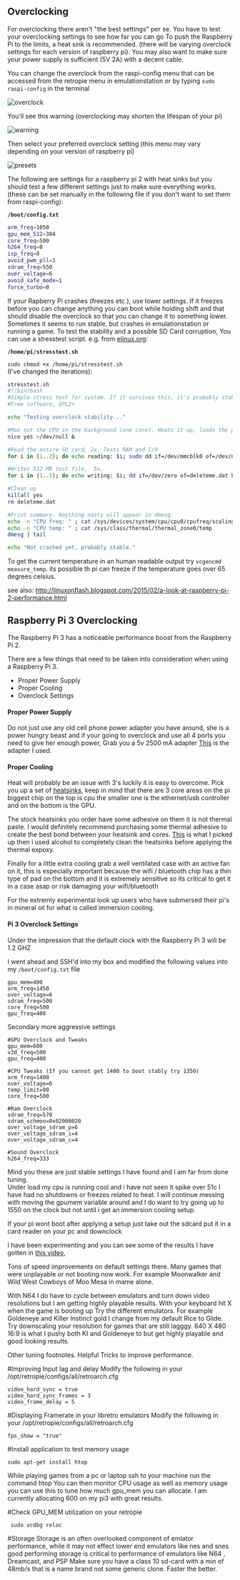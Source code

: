 ## Overclocking

For overclocking there aren't "the best settings" per se. You have to test your overclocking settings to see how far you can go To push the Raspberry Pi to the limits, a heat sink is recommended. (there will be varying overclock settings for each version of raspberry pi). You may also want to make sure your power supply is sufficient (5V 2A) with a decent cable.

You can change the overclock from the raspi-config menu that can be accessed from the retropie menu in emulationstation or by typing `sudo raspi-config` in the terminal

![overclock](https://cloud.githubusercontent.com/assets/10035308/10713805/9e6c826c-7a90-11e5-92c9-e613e8154366.png)

You'll see this warning (overclocking may shorten the lifespan of your pi)

![warning](https://cloud.githubusercontent.com/assets/10035308/10713808/d45abaec-7a90-11e5-8677-341d82ce217b.png)

Then select your preferred overclock setting (this menu may vary depending on your version of raspberry pi)

![presets](https://cloud.githubusercontent.com/assets/10035308/10713816/290103ee-7a91-11e5-8c65-9a69fa48e0ff.png)

The following are settings for a raspberry pi 2 with heat sinks but you should test a few different settings just to make sure everything works. (these can be set manually in the following file if you don't want to set them from raspi-config):

**`/boot/config.txt`**
```bash
arm_freq=1050
gpu_mem_512=384
core_freq=500
h264_freq=0
isp_freq=0
avoid_pwm_pll=1
sdram_freq=550
over_voltage=6
avoid_safe_mode=1
force_turbo=0
```
If your Rapberry Pi crashes (freezes etc.), use lower settings. If it freezes before you can change anything you can boot while holding shift and that should disable the overclock so that you can change it to something lower. Sometimes it seems to run stable, but crashes in emulationstation or running a game. To test the stability and a possible SD Card corruption, You can use a stresstest script. e.g. from [elinux.org](http://elinux.org/RPi_config.txt#Overclock_stability_test):

**`/home/pi/stresstest.sh`**

`sudo chmod +x /home/pi/stresstest.sh`  
(I've changed the iterations):  
```bash
stresstest.sh
#!/bin/bash
#Simple stress test for system. If it survives this, it's probably stable.
#Free software, GPL2+

echo "Testing overclock stability..."

#Max out the CPU in the background (one core). Heats it up, loads the power-supply. 
nice yes >/dev/null &

#Read the entire SD card, 2x. Tests RAM and I/O
for i in {1..2}; do echo reading: $i; sudo dd if=/dev/mmcblk0 of=/dev/null bs=4M; done

#Writes 512 MB test file,  5x.
for i in {1..5}; do echo writing: $i; dd if=/dev/zero of=deleteme.dat bs=1M count=512; sync; done

#Clean up
killall yes
rm deleteme.dat

#Print summary. Anything nasty will appear in dmesg.
echo -n "CPU freq: " ; cat /sys/devices/system/cpu/cpu0/cpufreq/scaling_cur_freq
echo -n "CPU temp: " ; cat /sys/class/thermal/thermal_zone0/temp
dmesg | tail 

echo "Not crashed yet, probably stable."
```
To get the current temperature in an human readable output try `vcgencmd measure_temp`. its possible th pi can freeze if the temperature goes over 65 degrees celsius.

see also: http://linuxonflash.blogspot.com/2015/02/a-look-at-raspberry-pi-2-performance.html


## Raspberry Pi 3 Overclocking

The Raspberry Pi 3 has a noticeable performance boost from the Raspberry Pi 2. 

There are a few things that need to be taken into consideration when using a Raspberry Pi 3.

- Proper Power Supply
- Proper Cooling
- Overclock Settings

#### Proper Power Supply

Do not just use any old cell phone power adapter you have around, she is a power hungry beast and if your going to overclock and use all 4 ports you need to give her enough power, 
Grab you a 5v 2500 mA adapter [This](http://www.amazon.com/gp/product/B011BE929S) is the adapter I used.

#### Proper Cooling

Heat will probably be an issue with 3's luckily it is easy to overcome. Pick you up a set of [heatsinks](http://www.amazon.com/gp/product/B00HPQGTI4),  keep in mind that there are 3 core areas on the pi biggest chip on the top is cpu the smaller one is the ethernet/usb controller and on the bottom is the GPU. 

The stock heatsinks you order have some adhesive on them it is not thermal paste. I would definitely recommend purchasing some thermal adhesive to create the best bond between your heatsink and cores. 
[This](http://www.amazon.com/gp/product/B0087X725S) is what I picked up then i used alcohol to completely clean the heatsinks before applying the thermal expoxy.

Finally for a little extra cooling grab a well ventilated case with an active fan on it, this is especially important because the wifi / bluetooth chip has a thin type of pad on the bottom and it is extremely sensitive so its critical to get it in a case asap or risk damaging your wifi/bluetooth

For the extremly experimental look up users who have submersed their pi's in mineral oil for what is called immersion cooling. 

#### Pi 3 Overclock Settings

Under the impression that the default clock with the Raspberry Pi 3 will be 1.2 GHZ 

I went ahead and SSH'd into my box and modified the following values into my `/boot/config.txt` file

```
gpu_mem=400
arm_freq=1450
over_voltage=6
sdram_freq=500
core_freq=500
gpu_freq=400
```
Secondary more aggressive settings
```
#GPU Overclock and Tweaks
gpu_mem=600
v3d_freq=500
gpu_freq=400

#CPU Tweaks (If you cannot get 1400 to boot stably try 1350)
arm_freq=1400
over_voltage=6
temp_limit=80
core_freq=500

#Ram Overclock
sdram_freq=570
sdram_schmoo=0x02000020
over_voltage_sdram_p=6
over_voltage_sdram_i=4
over_voltage_sdram_c=4

#Sound Overclock
h264_freq=333

```

Mind you these are just stable settings I have found and I am far from done tuning.  
Under load my cpu is running cool and i have not seen it spike over 51c 
I have had no shutdowns or freezes related to heat.
I will continue messing with moving the gpumem variable around and I do want to try going up to 1550 on the clock but not until i get an immersion cooling setup. 

If your pi wont boot after applying a setup just take out the sdcard put it in a card reader on your pc and downclock 

I have been experimenting and you can see some of the results I have gotten in [this video](https://www.youtube.com/watch?v=dsrxdCtNzLg&feature=youtu.be), 

Tons of speed improvements on default settings there.  Many games that were unplayable or not booting now work. For example Moonwalker and Wild West Cowboys of Moo Mesa in mame alone. 

With N64 I do have to cycle between emulators and turn down video resolutions but I am getting highly playable results. 
With your keyboard hit X when the game is booting up 
Try the different emulators.  For example Goldeneye and Killer Instinct gold I change from my default Rice to Glide. 
Try downscaling your resolution for games that are still lagggy.  640 X 480 16:9  is what I pushy both KI and Goldeneye to but get highly playable and good looking results. 


Other tuning footnotes.
Helpful Tricks to improve performance.

#Improving Input lag and delay
Modify the following in your /opt/retropie/configs/all/retroarch.cfg   
```
video_hard_sync = true
video_hard_sync_frames = 3
video_frame_delay = 5
```


#Displaying Framerate in your libretro emulators
Modify the following in your /opt/retropie/configs/all/retroarch.cfg   
```
fps_show = "true"
```


#Install application to test memory usage
```
sudo apt-get install htop
```

While playing games from a pc or laptop ssh to your machine
run the command htop
You can then monitor CPU usage as well as memory usage you can use this to tune how much gpu_mem you can allocate.  I am currently allocating 600 on my pi3 with great results. 


#Check GPU_MEM utilization on your retropie
```
 sudo vcdbg reloc
```

#Storage
Storage is an often overlooked component of emlator performance, while it may not effect lower end emulators like nes and snes  good performing storage is critical to performance of emulators like N64 , Dreamcast, and PSP
Make sure you have a class 10 sd-card with a min of 48mb/s that is a name brand not some generic clone.  Faster the better. 





